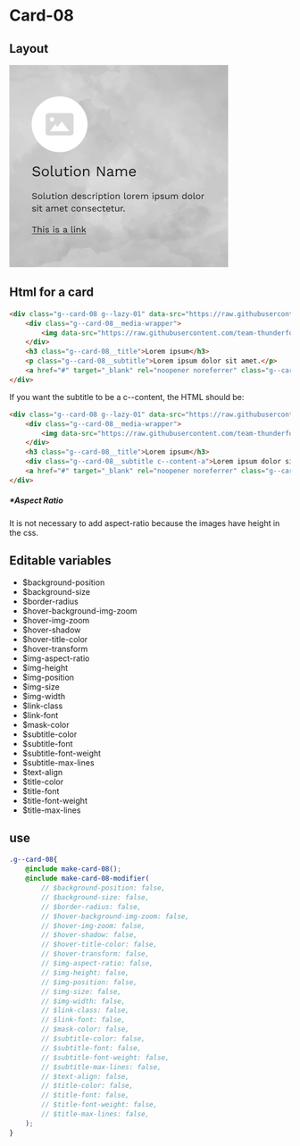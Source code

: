 # Card-08

## Layout

![alt text][card-08]

[card-08]: /src/img/global-components/card/card-08.png

## Html for a card

```html
<div class="g--card-08 g--lazy-01" data-src="https://raw.githubusercontent.com/team-thunderfoot/ui/main/src/img/global-components/card/card-bg-placeholder.jpg">
    <div class="g--card-08__media-wrapper">
        <img data-src="https://raw.githubusercontent.com/team-thunderfoot/ui/main/src/img/global-components/card/card-img-placeholder.png" src="/src/img/global-components/placeholder.jpg" alt="alt text" class="g--card-08__media-wrapper__media g--lazy-01">
    </div>
    <h3 class="g--card-08__title">Lorem ipsum</h3>
    <p class="g--card-08__subtitle">Lorem ipsum dolor sit amet.</p>
    <a href="#" target="_blank" rel="noopener noreferrer" class="g--card-08__link">This is a link</a>
</div>
```

If you want the subtitle to be a c--content, the HTML should be:
```html
<div class="g--card-08 g--lazy-01" data-src="https://raw.githubusercontent.com/team-thunderfoot/ui/main/src/img/global-components/card/card-bg-placeholder.jpg">
    <div class="g--card-08__media-wrapper">
        <img data-src="https://raw.githubusercontent.com/team-thunderfoot/ui/main/src/img/global-components/card/card-img-placeholder.png" src="/src/img/global-components/placeholder.jpg" alt="alt text" class="g--card-08__media-wrapper__media g--lazy-01">
    </div>
    <h3 class="g--card-08__title">Lorem ipsum</h3>
    <div class="g--card-08__subtitle c--content-a">Lorem ipsum dolor sit amet.</div>
    <a href="#" target="_blank" rel="noopener noreferrer" class="g--card-08__link">This is a link</a>
</div>
```

##### \*Aspect Ratio

It is not necessary to add aspect-ratio because the images have height in the css.

## Editable variables

- $background-position
- $background-size
- $border-radius
- $hover-background-img-zoom
- $hover-img-zoom
- $hover-shadow
- $hover-title-color
- $hover-transform
- $img-aspect-ratio
- $img-height
- $img-position
- $img-size
- $img-width
- $link-class
- $link-font
- $mask-color
- $subtitle-color
- $subtitle-font
- $subtitle-font-weight
- $subtitle-max-lines
- $text-align
- $title-color
- $title-font
- $title-font-weight
- $title-max-lines

## use

```scss
.g--card-08{
    @include make-card-08();
    @include make-card-08-modifier(
        // $background-position: false,
        // $background-size: false,
        // $border-radius: false,
        // $hover-background-img-zoom: false,
        // $hover-img-zoom: false,
        // $hover-shadow: false,
        // $hover-title-color: false,
        // $hover-transform: false,
        // $img-aspect-ratio: false,
        // $img-height: false,
        // $img-position: false,
        // $img-size: false,
        // $img-width: false,
        // $link-class: false,
        // $link-font: false,
        // $mask-color: false,
        // $subtitle-color: false,
        // $subtitle-font: false,
        // $subtitle-font-weight: false,
        // $subtitle-max-lines: false,
        // $text-align: false,
        // $title-color: false,
        // $title-font: false,
        // $title-font-weight: false,
        // $title-max-lines: false,
    );
}
```
